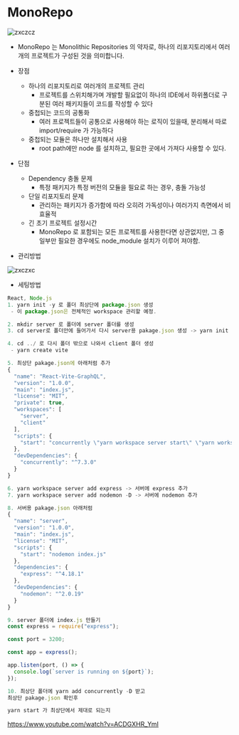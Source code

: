 # MonoRepo

![zxczcz](https://user-images.githubusercontent.com/59503331/187052868-486932b2-c6af-44fa-bb38-02f12c6253bc.png)

- MonoRepo 는 Monolithic Repositories 의 약자로, 하나의 리포지토리에서 여러개의 프로젝트가 구성된 것을 의미합니다.

- 장점
  - 하나의 리포지토리로 여러개의 프로젝트 관리
    - 프로젝트를 스위치해가며 개발할 필요없이 하나의 IDE에서 하위폴더로 구분된 여러 패키지들이 코드를 작성할 수 있다
  - 중첩되는 코드의 공통화
    - 여러 프로젝트들이 공통으로 사용해야 하는 로직이 있을때, 분리해서 따로 import/require 가 가능하다 
  - 중첩되는 모듈은 하나만 설치해서 사용
    - root path에만 node 를 설치하고, 필요한 곳에서 가져다 사용할 수 있다.
- 단점
  - Dependency 충돌 문제
    - 특정 패키지가 특정 버전의 모듈을 필요로 하는 경우, 충돌 가능성
  - 단일 리포지토리 문제
    - 관리하는 패키지가 증가함에 따라 오히려 가독성이나 여러가지 측면에서 비효율적
  - 긴 초기 프로젝트 설정시간
    - MonoRepo 로 포함되는 모든 프로젝트를 사용한다면 상관없지만, 그 중 일부만 필요한 경우에도 node_module 설치가 이루어 져야함.


- 관리방법

![zxczxc](https://user-images.githubusercontent.com/59503331/187306325-44ceab8d-41c4-431c-ae07-75a4140f2ac6.PNG)



- 세팅방법
```js
React, Node.js
1. yarn init -y 로 폴더 최상단에 package.json 생성
 - 이 package.json은 전체적인 workspace 관리할 예정.

2. mkdir server 로 폴더에 server 폴더를 생성
3. cd server로 폴더안에 들어가서 다시 server용 pakage.json 생성 -> yarn init -y

4. cd ../ 로 다시 폴더 밖으로 나와서 client 폴더 생성
 - yarn create vite

5. 최상단 pakage.json에 아래처럼 추가
{
  "name": "React-Vite-GraphQL",
  "version": "1.0.0",
  "main": "index.js",
  "license": "MIT",
  "private": true,
  "workspaces": [
    "server",
    "client"
  ],
  "scripts": {
    "start": "concurrently \"yarn workspace server start\" \"yarn workspace client run dev"
  },
  "devDependencies": {
    "concurrently": "^7.3.0"
  }
}

6. yarn workspace server add express -> 서버에 express 추가
7. yarn workspace server add nodemon -D -> 서버에 nodemon 추가

8. 서버용 pakage.json 아래처럼
{
  "name": "server",
  "version": "1.0.0",
  "main": "index.js",
  "license": "MIT",
  "scripts": {
    "start": "nodemon index.js"
  },
  "dependencies": {
    "express": "^4.18.1"
  },
  "devDependencies": {
    "nodemon": "^2.0.19"
  }
}

9. server 폴더에 index.js 만들기
const express = require("express");

const port = 3200;

const app = express();

app.listen(port, () => {
  console.log(`server is running on ${port}`);
});

10. 최상단 폴더에 yarn add concurrently -D 받고
최상단 pakage.json 확인후

yarn start 가 최상단에서 제대로 되는지 


```
https://www.youtube.com/watch?v=ACDGXHR_YmI

